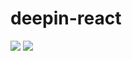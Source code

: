 # deepin-react
<p>
<a href="#" alt=""><img src="https://img.shields.io/npm/v/react-ui000" /></a>
    <a href="#" alt=""><img src="https://img.shields.io/apm/l/react-ui000" /></a>
</p>